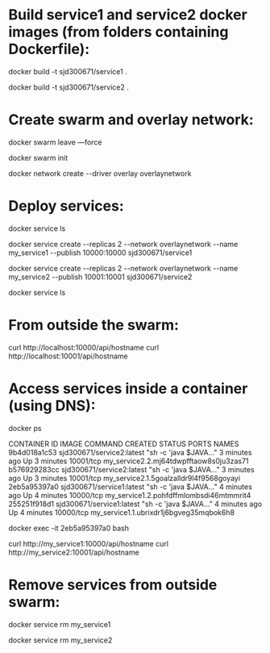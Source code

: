 Build service1 and service2 docker images (from folders containing Dockerfile):
==================================================================================

docker build -t sjd300671/service1 .

docker build -t sjd300671/service2 .

Create swarm and overlay network:
===================================

docker swarm leave —force

docker swarm init

docker network create --driver overlay overlaynetwork

Deploy services:
=================

docker service ls

docker service create --replicas 2 --network overlaynetwork --name my_service1 --publish 10000:10000 sjd300671/service1

docker service create --replicas 2 --network overlaynetwork --name my_service2 --publish 10001:10001 sjd300671/service2

docker service ls

From outside the swarm:
========================= 

curl http://localhost:10000/api/hostname
curl http://localhost:10001/api/hostname

Access services inside a container (using DNS):
==================================================

docker ps

CONTAINER ID        IMAGE                       COMMAND                  CREATED             STATUS              PORTS               NAMES
9b4d018a1c53        sjd300671/service2:latest   "sh -c 'java $JAVA..."   3 minutes ago       Up 3 minutes        10001/tcp           my_service2.2.mj64tdwpfftaow8s0ju3zas71
b576929283cc        sjd300671/service2:latest   "sh -c 'java $JAVA..."   3 minutes ago       Up 3 minutes        10001/tcp           my_service2.1.5goalzalldr9l4f9568goyayi
2eb5a95397a0        sjd300671/service1:latest   "sh -c 'java $JAVA..."   4 minutes ago       Up 4 minutes        10000/tcp           my_service1.2.pohfdffmlombsdi46mtmmrit4
255251f918d1        sjd300671/service1:latest   "sh -c 'java $JAVA..."   4 minutes ago       Up 4 minutes        10000/tcp           my_service1.1.ubrixdr1j6bgveg35mqbok6h8

docker exec -it 2eb5a95397a0 bash

curl http://my_service1:10000/api/hostname
curl http://my_service2:10001/api/hostname

Remove services from outside swarm:
===================================

docker service rm my_service1

docker service rm my_service2
